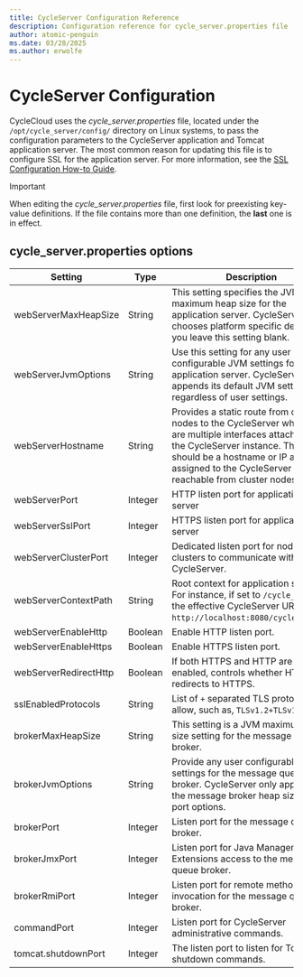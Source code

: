 ```yaml
---
title: CycleServer Configuration Reference
description: Configuration reference for cycle_server.properties file
author: atomic-penguin
ms.date: 03/28/2025
ms.author: erwolfe
---
```


# CycleServer Configuration

CycleCloud uses the _cycle_server.properties_ file, located under the `/opt/cycle_server/config/` directory on Linux systems, to pass the configuration parameters to the CycleServer application and Tomcat application server. The most common reason for updating this file is to configure SSL for the application server. For more information, see the [SSL Configuration How-to Guide](./how-to/ssl-configuration.md).

> [!IMPORTANT]
> When editing the _cycle_server.properties_ file, first look for preexisting key-value definitions. If the file contains more than one definition, the **last** one is in effect.

## cycle_server.properties options

| Setting | Type | Description | Default value |
| --------- | ---- | ----------- | ------- |
| webServerMaxHeapSize | String | This setting specifies the JVM maximum heap size for the application server. CycleServer chooses platform specific defaults if you leave this setting blank. | Linux: `4096M`; Windows: `2048M` |
| webServerJvmOptions | String | Use this setting for any user configurable JVM settings for the application server. CycleServer appends its default JVM settings regardless of user settings. | Appended Defaults: `-Djava.net.preferIPv4Stack=true -Djava.net.preferIPv4Addresses=true -XX:+HeapDumpOnOutOfMemoryError -Dorg.apache.tomcat.util.buf.UDecoder.ALLOW_ENCODED_SLASH=true'` |
| webServerHostname | String | Provides a static route from cluster nodes to the CycleServer when there are multiple interfaces attached to the CycleServer instance. This value should be a hostname or IP address assigned to the CycleServer and reachable from cluster nodes. | Unset |
| webServerPort | Integer | HTTP listen port for application server | `8080` |
| webServerSslPort | Integer | HTTPS listen port for application server | `8443` |
| webServerClusterPort | Integer | Dedicated listen port for node clusters to communicate with CycleServer. | `9443` |
| webServerContextPath | String | Root context for application server. For instance, if set to `/cycle_server`, the effective CycleServer URI is `http://localhost:8080/cycle_server`. | `/` |
| webServerEnableHttp | Boolean | Enable HTTP listen port. | `true` |
| webServerEnableHttps | Boolean | Enable HTTPS listen port. | `false` |
| webServerRedirectHttp | Boolean | If both HTTPS and HTTP are enabled, controls whether HTTP redirects to HTTPS. | `true` |
| sslEnabledProtocols | String | List of `+` separated TLS protocols to allow, such as, `TLSv1.2+TLSv1.3` | `TLSv1.3` |
| brokerMaxHeapSize | String | This setting is a JVM maximum heap size setting for the message queue broker. | Linux: `1024M`; Windows: `512M` |
| brokerJvmOptions | String | Provide any user configurable JVM settings for the message queue broker. CycleServer only appends the message broker heap size and port options. | None |
| brokerPort | Integer | Listen port for the message queue broker. | `5672` |
| brokerJmxPort | Integer | Listen port for Java Management Extensions access to the message queue broker. | `9099` |
| brokerRmiPort | Integer | Listen port for remote method invocation for the message queue broker. | automatically assigned unused port |
| commandPort  | Integer | Listen port for CycleServer administrative commands. | `6400` |
| tomcat.shutdownPort | Integer | The listen port to listen for Tomcat shutdown commands. | `8007` |

